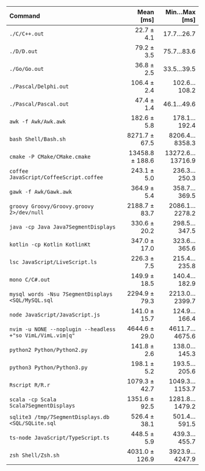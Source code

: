 | Command | Mean [ms] | Min…Max [ms] |
|:---|---:|---:|
| `./C/C++.out` | 22.7 ± 4.1 | 17.7…26.7 |
| `./D/D.out` | 79.2 ± 3.5 | 75.7…83.6 |
| `./Go/Go.out` | 36.8 ± 2.5 | 33.5…39.5 |
| `./Pascal/Delphi.out` | 106.4 ± 2.4 | 102.6…108.2 |
| `./Pascal/Pascal.out` | 47.4 ± 1.4 | 46.1…49.6 |
| `awk -f Awk/Awk.awk` | 182.6 ± 5.8 | 178.1…192.4 |
| `bash Shell/Bash.sh` | 8271.7 ± 67.5 | 8206.4…8358.3 |
| `cmake -P CMake/CMake.cmake` | 13458.8 ± 188.6 | 13272.6…13716.9 |
| `coffee JavaScript/CoffeeScript.coffee` | 243.1 ± 5.0 | 236.3…250.3 |
| `gawk -f Awk/Gawk.awk` | 364.9 ± 5.4 | 358.7…369.5 |
| `groovy Groovy/Groovy.groovy 2>/dev/null` | 2188.7 ± 83.7 | 2086.1…2278.2 |
| `java -cp Java Java7SegmentDisplays` | 330.6 ± 20.2 | 298.5…347.5 |
| `kotlin -cp Kotlin KotlinKt` | 347.0 ± 17.0 | 323.6…365.6 |
| `lsc JavaScript/LiveScript.ls` | 226.3 ± 7.5 | 215.4…235.8 |
| `mono C/C#.out` | 149.9 ± 18.5 | 140.4…182.9 |
| `mysql words -Nsu 7SegmentDisplays <SQL/MySQL.sql` | 2294.9 ± 79.3 | 2213.0…2399.7 |
| `node JavaScript/JavaScript.js` | 141.0 ± 15.7 | 124.9…166.4 |
| `nvim -u NONE --noplugin --headless +"so VimL/VimL.vim\|q"` | 4644.6 ± 29.0 | 4611.7…4675.6 |
| `python2 Python/Python2.py` | 141.8 ± 2.6 | 138.0…145.3 |
| `python3 Python/Python3.py` | 198.1 ± 5.2 | 193.5…205.6 |
| `Rscript R/R.r` | 1079.3 ± 42.7 | 1049.3…1153.7 |
| `scala -cp Scala Scala7SegmentDisplays` | 1351.6 ± 92.5 | 1281.8…1479.2 |
| `sqlite3 /tmp/7SegmentDisplays.db <SQL/SQLite.sql` | 526.4 ± 38.1 | 501.4…591.5 |
| `ts-node JavaScript/TypeScript.ts` | 448.5 ± 5.9 | 439.3…455.7 |
| `zsh Shell/Zsh.sh` | 4031.0 ± 126.9 | 3923.9…4247.9 |
